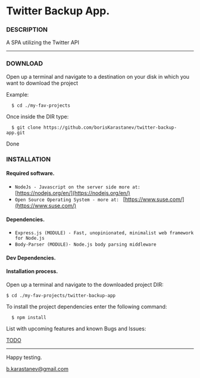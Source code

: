 # Twitter Backup App.

###  DESCRIPTION

A SPA utilizing the Twitter API

***

###  DOWNLOAD

 Open up a terminal and navigate to a destination on your disk in which you want to download the project

Example: 

```
  $ cd ./my-fav-projects

```

 Once inside the DIR type:

```
  $ git clone https://github.com/borisKarastanev/twitter-backup-app.git

```

 Done

###  INSTALLATION

####  Required software.

* `NodeJs - Javascript on the server side more at: ` [https://nodejs.org/en/](https://nodejs.org/en/)
* `Open Source Operating System - more at: ` [https://www.suse.com/](https://www.suse.com/)

####  Dependencies.

* `Express.js (MODULE) - Fast, unopinionated, minimalist web framework for Node.js `
* `Body-Parser (MODULE)- Node.js body parsing middleware`

####  Dev Dependencies.


####  Installation process.

 Open up a terminal and navigate to the downloaded project DIR:

```
$ cd ./my-fav-projects/twitter-backup-app

```

 To install the project dependencies enter the following command:

```
  $ npm install

```


List with upcoming features and known Bugs and Issues:

[TODO](TODO.md)

***

Happy testing.

<b.karastanev@gmail.com>














    







